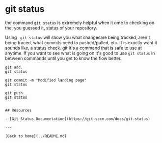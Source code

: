 # git status

the command `git status` is extremely helpful when it ome to checking on the, you guessed it, status of your repository.

Using ` git status` will show you what changesare being tracked, aren't being traced, what commits need to pushed/pulled, etc. It is exactly waht it sounds like, a status check.
git 
It's a command that is safe to use at anytime. If you want to see what is going on it's good to use `git status` in between commands until you get to know the flow better. 

````
git add. 
git status

git commit -m "Modified landing page"
git status

git push
git status
```

## Resources 

- [Git Status Documentation](https://git-sccm.com/docs/git-status)

---

[Back to home](../README.md)
